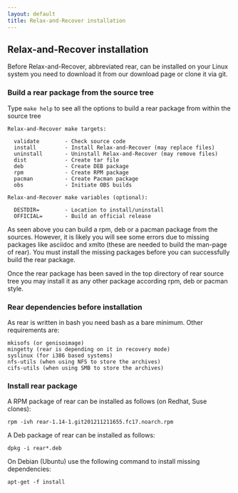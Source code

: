 ```yaml
---
layout: default
title: Relax-and-Recover installation
---
```


## Relax-and-Recover installation
Before Relax-and-Recover, abbreviated rear, can be installed on your Linux system you need to download it from our download page or clone it via git.

### Build a rear package from the source tree
Type `make help` to see all the options to build a rear package from within the source tree

    Relax-and-Recover make targets:
    
      validate        - Check source code
      install         - Install Relax-and-Recover (may replace files)
      uninstall       - Uninstall Relax-and-Recover (may remove files)
      dist            - Create tar file
      deb             - Create DEB package
      rpm             - Create RPM package
      pacman          - Create Pacman package
      obs             - Initiate OBS builds
    
    Relax-and-Recover make variables (optional):
    
      DESTDIR=        - Location to install/uninstall
      OFFICIAL=       - Build an official release

As seen above you can build a rpm, deb or a pacman package from the sources. However, it is likely you will see some errors due to missing packages like asciidoc and xmlto (these are needed to build the man-page of rear). You must install the missing packages before you can successfully build the rear package.

Once the rear package has been saved in the top directory of rear source tree you may install it as any other package according rpm, deb or pacman style.

### Rear dependencies before installation
As rear is written in bash you need bash as a bare minimum. Other requirements are:

    mkisofs (or genisoimage)
    mingetty (rear is depending on it in recovery mode)
    syslinux (for i386 based systems)
    nfs-utils (when using NFS to store the archives)
    cifs-utils (when using SMB to store the archives)

### Install rear package
A RPM package of rear can be installed as follows (on Redhat, Suse clones):

    rpm -ivh rear-1.14-1.git201211211655.fc17.noarch.rpm

A Deb package of rear can be installed as follows:

    dpkg -i rear*.deb

On Debian (Ubuntu) use the following command to install missing dependencies:

    apt-get -f install

